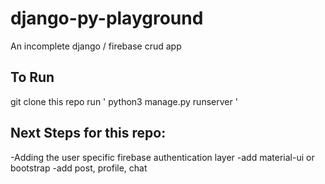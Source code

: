 # django-py-playground
An incomplete django / firebase crud app

## To Run

git clone this repo
run ' python3 manage.py runserver '

## Next Steps for this repo:

-Adding the user specific firebase authentication layer
-add material-ui or bootstrap 
-add post, profile, chat
